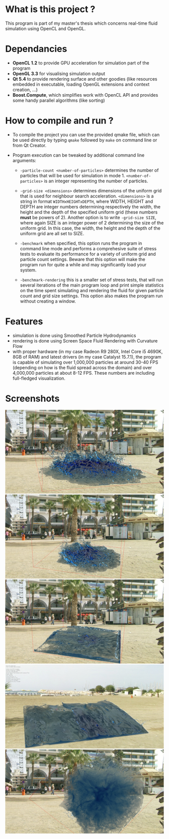 # What is this project ?

This program is part of my master's thesis which concerns real-time fluid
simulation using OpenCL and OpenGL.

# Dependancies

  - **OpenCL 1.2** to provide GPU acceleration for simulation part of the program
  - **OpenGL 3.3** for visualising simulation output
  - **Qt 5.4** to provide rendering surface and other goodies (like resources embedded
    in executable, loading OpenGL extensions and context creation, ...)
  - **Boost.Compute**, which simplifies work with OpenCL API and provides some handy
    parallel algorithms (like sorting)

# How to compile and run ?

  - To compile the project you can use the provided qmake file, which can be used
    directly by typing `qmake` followed by `make` on command line or from Qt Creator.
  - Program execution can be tweaked by additional command line arguments:

      - `-particle-count <number-of-particles>`
           determines the number of particles that will be used for simulation in mode 1.
           `<number-of-particles>` is an integer representing the number of particles.

      - `-grid-size <dimensions>`
           determines dimensions of the uniform grid that is used for neighbour search acceleration.
           `<dimensions>` is a string in format `WIDTHxHEIGHTxDEPTH`, where WIDTH, HEIGHT
           and DEPTH are integer numbers determining respectively the width, the height
           and the depth of the specified uniform grid (these numbers **must** be powers of 2).
           Another option is to write `-grid-size SIZE`, where again SIZE is an integer
           power of 2 determining the size of the uniform grid. In this case, the width,
           the height and the depth of the uniform grid are all set to SIZE.

      - `-benchmark`
           when specified, this option runs the program in command line mode and
           performs a comprehesive suite of stress tests to evaluate its performance
           for a variety of uniform grid and particle count settings.
           Beware that this option will make the program run for quite a while and
           may significantly load your system.

      - `-benchmark-rendering`
           this is a smaller set of stress tests, that will run several iterations
           of the main program loop and print simple statistics on the time spent
           simulating and rendering the fluid for given particle count and grid size
           settings.
           This option also makes the program run without creating a window.

# Features

  - simulation is done using Smoothed Particle Hydrodynamics
  - rendering is done using Screen Space Fluid Rendering with Curvature Flow
  - with proper hardware (in my case Radeon R9 280X, Intel Core i5 4690K, 8GB of RAM)
    and latest drivers (in my case Catalyst 15.7.1), the program is capable
    of simulating over 1,000,000 particles at around 30-40 FPS (depending on how
    is the fluid spread across the domain) and over 4,000,000 particles at
    about 8-12 FPS. These numbers are including full-fledged visualization.
    
# Screenshots

![Close Up splash](screenshots/big_splash.png)
![Splash](screenshots/small_splash.png)
![Calming down after splash](screenshots/after_splash.png)
![Regular view](screenshots/top.png)
![Bottom view of the splash](screenshots/bottom.png)